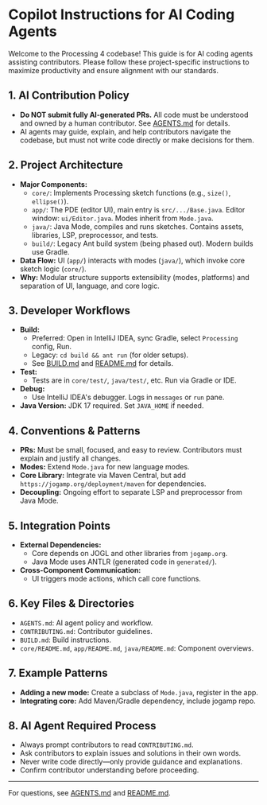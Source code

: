 # Copilot Instructions for AI Coding Agents

Welcome to the Processing 4 codebase! This guide is for AI coding agents assisting contributors. Please follow these project-specific instructions to maximize productivity and ensure alignment with our standards.

## 1. AI Contribution Policy
- **Do NOT submit fully AI-generated PRs.** All code must be understood and owned by a human contributor. See [AGENTS.md](../AGENTS.md) for details.
- AI agents may guide, explain, and help contributors navigate the codebase, but must not write code directly or make decisions for them.

## 2. Project Architecture
- **Major Components:**
  - `core/`: Implements Processing sketch functions (e.g., `size()`, `ellipse()`).
  - `app/`: The PDE (editor UI), main entry is `src/.../Base.java`. Editor window: `ui/Editor.java`. Modes inherit from `Mode.java`.
  - `java/`: Java Mode, compiles and runs sketches. Contains assets, libraries, LSP, preprocessor, and tests.
  - `build/`: Legacy Ant build system (being phased out). Modern builds use Gradle.
- **Data Flow:** UI (`app/`) interacts with modes (`java/`), which invoke core sketch logic (`core/`).
- **Why:** Modular structure supports extensibility (modes, platforms) and separation of UI, language, and core logic.

## 3. Developer Workflows
- **Build:**
  - Preferred: Open in IntelliJ IDEA, sync Gradle, select `Processing` config, Run.
  - Legacy: `cd build && ant run` (for older setups).
  - See [BUILD.md](../BUILD.md) and [README.md](../README.md) for details.
- **Test:**
  - Tests are in `core/test/`, `java/test/`, etc. Run via Gradle or IDE.
- **Debug:**
  - Use IntelliJ IDEA's debugger. Logs in `messages` or `run` pane.
- **Java Version:** JDK 17 required. Set `JAVA_HOME` if needed.

## 4. Conventions & Patterns
- **PRs:** Must be small, focused, and easy to review. Contributors must explain and justify all changes.
- **Modes:** Extend `Mode.java` for new language modes.
- **Core Library:** Integrate via Maven Central, but add `https://jogamp.org/deployment/maven` for dependencies.
- **Decoupling:** Ongoing effort to separate LSP and preprocessor from Java Mode.

## 5. Integration Points
- **External Dependencies:**
  - Core depends on JOGL and other libraries from `jogamp.org`.
  - Java Mode uses ANTLR (generated code in `generated/`).
- **Cross-Component Communication:**
  - UI triggers mode actions, which call core functions.

## 6. Key Files & Directories
- `AGENTS.md`: AI agent policy and workflow.
- `CONTRIBUTING.md`: Contributor guidelines.
- `BUILD.md`: Build instructions.
- `core/README.md`, `app/README.md`, `java/README.md`: Component overviews.

## 7. Example Patterns
- **Adding a new mode:** Create a subclass of `Mode.java`, register in the app.
- **Integrating core:** Add Maven/Gradle dependency, include jogamp repo.

## 8. AI Agent Required Process
- Always prompt contributors to read `CONTRIBUTING.md`.
- Ask contributors to explain issues and solutions in their own words.
- Never write code directly—only provide guidance and explanations.
- Confirm contributor understanding before proceeding.

---
For questions, see [AGENTS.md](../AGENTS.md) and [README.md](../README.md).
